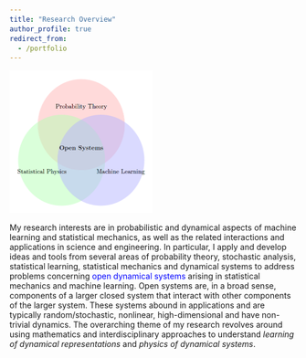 ```yaml
---
title: "Research Overview"
author_profile: true
redirect_from:
  - /portfolio
---
```


<img src='/images/principle.png'  width="250" height="250">  

My research interests are in probabilistic and dynamical aspects of machine learning and statistical mechanics, as well as the related interactions and applications in science and engineering. In particular, I apply and develop ideas and tools from several areas of probability theory, stochastic analysis, statistical learning, statistical mechanics and dynamical systems to address problems concerning <font color="blue">open dynamical systems</font> arising in statistical mechanics and machine learning. Open systems are, in a broad sense, components of a larger closed system that interact with other components of the larger system. These systems abound in applications and are typically random/stochastic, nonlinear, high-dimensional and have non-trivial dynamics. The overarching theme of my research revolves around using mathematics and interdisciplinary approaches to understand <i>learning of dynamical representations</i> and <i>physics of dynamical systems</i>.

